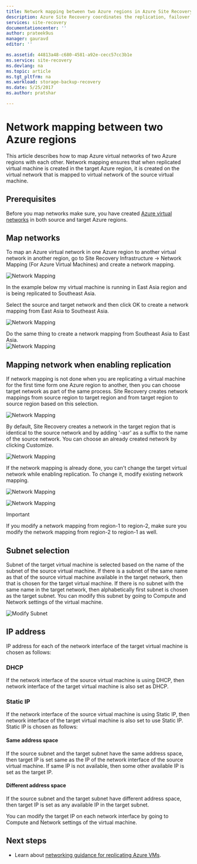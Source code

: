 ```yaml
---
title: Network mapping between two Azure regions in Azure Site Recovery | Microsoft Docs
description: Azure Site Recovery coordinates the replication, failover and recovery of virtual machines and physical servers. Learn about failover to Azure or a secondary datacenter.
services: site-recovery
documentationcenter: ''
author: prateek9us
manager: gauravd
editor: ''

ms.assetid: 44813a48-c680-4581-a92e-cecc57cc3b1e
ms.service: site-recovery
ms.devlang: na
ms.topic: article
ms.tgt_pltfrm: na
ms.workload: storage-backup-recovery
ms.date: 5/25/2017
ms.author: pratshar

---
```

# Network mapping between two Azure regions


This article describes how to map Azure virtual networks of two Azure regions with each other. Network mapping ensures that when replicated virtual machine is created in the target Azure region, it is created on the virtual network that is mapped to virtual network of the source virtual machine.  

## Prerequisites
Before you map networks make sure, you have created [Azure virtual networks](../virtual-network/virtual-networks-overview.md) in both source and target Azure regions.

## Map networks

To map an Azure virtual network in one Azure region to another virtual network in another region, go to Site Recovery Infrastructure -> Network Mapping (For Azure Virtual Machines) and create a network mapping.

![Network Mapping](./media/site-recovery-network-mapping-azure-to-azure/network-mapping1.png)


In the example below my virtual machine is running in East Asia region and is being replicated to Southeast Asia.

Select the source and target network and then click OK to create a network mapping from East Asia to Southeast Asia.

![Network Mapping](./media/site-recovery-network-mapping-azure-to-azure/network-mapping2.png)


Do the same thing to create a network mapping from Southeast Asia to East Asia.  
![Network Mapping](./media/site-recovery-network-mapping-azure-to-azure/network-mapping3.png)


## Mapping network when enabling replication

If network mapping is not done when you are replicating a virtual machine for the first time form one Azure region to another, then you can choose target network as part of the same process. Site Recovery creates network mappings from source region to target region and from target region to source region based on this selection.   

![Network Mapping](./media/site-recovery-network-mapping-azure-to-azure/network-mapping4.png)

By default, Site Recovery creates a network in the target region that is identical to the source network and by adding '-asr' as a suffix to the name of the source network. You can choose an already created network by clicking Customize.

![Network Mapping](./media/site-recovery-network-mapping-azure-to-azure/network-mapping5.png)


If the network mapping is already done, you can't change the target virtual network while enabling replication. To change it, modify existing network mapping.  

![Network Mapping](./media/site-recovery-network-mapping-azure-to-azure/network-mapping6.png)

![Network Mapping](./media/site-recovery-network-mapping-azure-to-azure/modify-network-mapping.png)

> [!IMPORTANT]
> If you modify a network mapping from region-1 to region-2, make sure you modify the network mapping from region-2 to region-1 as well.
>
>


## Subnet selection
Subnet of the target virtual machine is selected based on the name of the subnet of the source virtual machine. If there is a subnet of the same name as that of the source virtual machine available in the target network, then that is chosen for the target virtual machine. If there is no subnet with the same name in the target network, then alphabetically first subnet is chosen as the target subnet. You can modify this subnet by going to Compute and Network settings of the virtual machine.

![Modify Subnet](./media/site-recovery-network-mapping-azure-to-azure/modify-subnet.png)


## IP address

IP address for each of the network interface of the target virtual machine is chosen as follows:

### DHCP
If the network interface of the source virtual machine is using DHCP, then network interface of the target virtual machine is also set as DHCP.

### Static IP
If the network interface of the source virtual machine is using Static IP, then network interface of the target virtual machine is also set to use Static IP. Static IP is chosen as follows:

#### Same address space

If the source subnet and the target subnet have the same address space, then target IP is set same as the IP of  the network interface of the source virtual machine. If same IP is not available, then some other available IP is set as the target IP.

#### Different address space

If the source subnet and the target subnet have different address space, then target IP is set as any available IP in the target subnet.

You can modify the target IP on each network interface by going to Compute and Network settings of the virtual machine.

## Next steps

- Learn about [networking guidance for replicating Azure VMs](site-recovery-azure-to-azure-networking-guidance.md).
